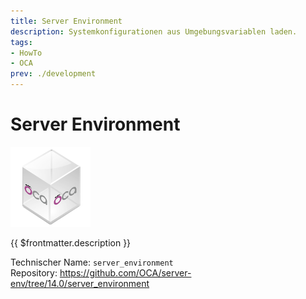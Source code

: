 ```yaml
---
title: Server Environment
description: Systemkonfigurationen aus Umgebungsvariablen laden.
tags:
- HowTo
- OCA
prev: ./development
---
```

# Server Environment
![icon_oca_app](attachments/icon_oca_app.png)

{{ $frontmatter.description }}

Technischer Name: `server_environment`\
Repository: <https://github.com/OCA/server-env/tree/14.0/server_environment>


